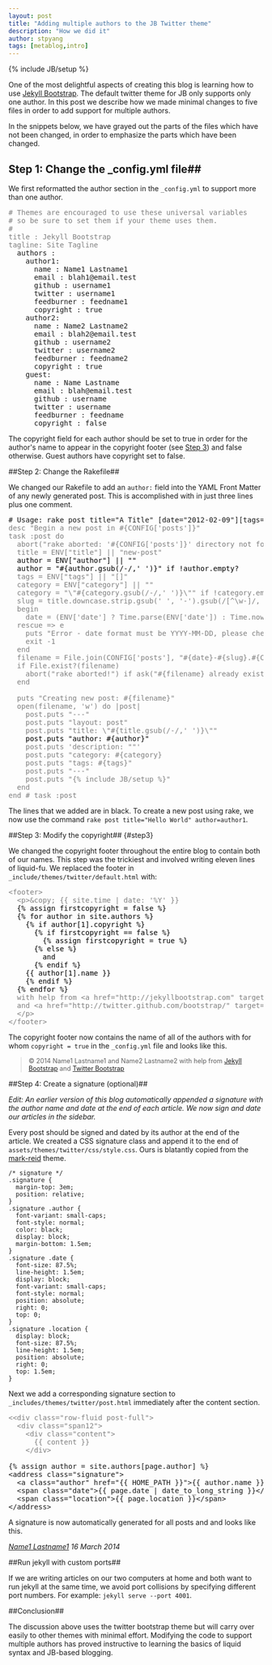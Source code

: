 ```yaml
---
layout: post
title: "Adding multiple authors to the JB Twitter theme"
description: "How we did it"
author: stpyang
tags: [metablog,intro]
---
```

{% include JB/setup %}

One of the most delightful aspects of creating this blog is learning
how to use [Jekyll Bootstrap](http://jekyllbootstrap.com).  The
default twitter theme for JB only supports only one author.  In this
post we describe how we made minimal changes to five files in order to
add support for multiple authors.

In the snippets below, we have grayed out the parts of the files which have
not been changed, in order to emphasize the parts which have been changed.

## Step 1: Change the _config.yml file##

We first reformatted the author section in the `_config.yml` to support
more than one author.

<pre><span style="color:gray"># Themes are encouraged to use these universal variables 
# so be sure to set them if your theme uses them.
#
title : Jekyll Bootstrap
tagline: Site Tagline</span>
  authors :
    author1: 
      name : Name1 Lastname1
      email : blah1@email.test 
      github : username1 
      twitter : username1
      feedburner : feedname1 
      copyright : true 
    author2: 
      name : Name2 Lastname2
      email : blah2@email.test 
      github : username2 
      twitter : username2
      feedburner : feedname2
      copyright : true 
    guest: 
      name : Name Lastname 
      email : blah@email.test 
      github : username 
      twitter : username 
      feedburner : feedname 
      copyright : false</code>
</pre>

The copyright field for each author should be set to true in order for
the author's name to appear in the copyright footer (see
[Step 3](#step3)) and false otherwise.  Guest authors have copyright
set to false.

##Step 2: Change the Rakefile##

We changed our Rakefile to add an `author:` field into the YAML Front
Matter of any newly generated post.  This is accomplished with in just
three lines plus one comment.

<pre>
# Usage: rake post title="A Title" [date="2012-02-09"][tags=[tag1,tag2]] [category="category] [author="author"]
<span style="color:gray">desc "Begin a new post in #{CONFIG['posts']}"
task :post do
  abort("rake aborted: '#{CONFIG['posts']}' directory not found.") unless FileTest.directory?(CONFIG['posts'])
  title = ENV["title"] || "new-post"
  <span style="color:black">author = ENV["author"] || ""
  author = "#{author.gsub(/-/,' ')}" if !author.empty?</span>
  tags = ENV["tags"] || "[]"
  category = ENV["category"] || ""
  category = "\"#{category.gsub(/-/,' ')}\"" if !category.empty?
  slug = title.downcase.strip.gsub(' ', '-').gsub(/[^\w-]/, '')
  begin
    date = (ENV['date'] ? Time.parse(ENV['date']) : Time.now).strftime('%Y-%m-%d')
  rescue => e
    puts "Error - date format must be YYYY-MM-DD, please check you typed it correctly!"
    exit -1
  end
  filename = File.join(CONFIG['posts'], "#{date}-#{slug}.#{CONFIG['post_ext']}")
  if File.exist?(filename)
    abort("rake aborted!") if ask("#{filename} already exists. Do you want to overwrite?", ['y', 'n']) == 'n'
  end
  
  puts "Creating new post: #{filename}"
  open(filename, 'w') do |post|
    post.puts "---"
    post.puts "layout: post"
    post.puts "title: \"#{title.gsub(/-/,' ')}\""
    <span style="color:black">post.puts "author: #{author}"</span>
    post.puts 'description: ""'
    post.puts "category: #{category}
    post.puts "tags: #{tags}"
    post.puts "---"
    post.puts "{% include JB/setup %}"
  end
end # task :post</span>
</pre>

The lines that we added are in black.  To create a new post using
rake, we now use the command ```rake post title="Hello World" author=author1```.

##Step 3: Modify the copyright## {#step3}

We changed the copyright footer throughout the entire blog to contain 
both of our names.  This step was the trickiest and involved 
writing eleven lines of liquid-fu.  We replaced the footer in 
`_include/themes/twitter/default.html` with:

<pre>
<span style="color:gray">&lt;footer&gt;
  &lt;p&gt;&amp;copy; &#123;&#123; site.time | date: '%Y' &#125;&#125;
  <span style="color:black">&#123;% assign firstcopyright = false %&#125;
  &#123;% for author in site.authors %&#125;
    &#123;% if author[1].copyright %&#125;
      &#123;% if firstcopyright == false %&#125;
        &#123;% assign firstcopyright = true %&#125;
      &#123;% else %&#125;
        and 
      &#123;% endif %&#125;
    &#123;&#123; author[1].name &#125;&#125;
    &#123;% endif %&#125;
  &#123;% endfor %&#125;</span>
  with help from &lt;a href="http://jekyllbootstrap.com" target="_blank" title="The Definitive Jekyll Blogging Framework"&gt;Jekyll Bootstrap&lt;/a&gt;
  and &lt;a href="http://twitter.github.com/bootstrap/" target="_blank"&gt;Twitter Bootstrap&lt;/a&gt;
  &lt;/p&gt;
&lt;/footer&gt;</span>
</pre>
 
The copyright footer now contains the name of all of the authors with 
for whom `copyright = true` in the `_config.yml` file and looks 
like this. 

> <p style="font-size:90%">&copy; 2014 Name1 Lastname1 and Name2 Lastname2 with help from <a href="http://jekyllbootstrap.com" target="_blank" title="The Definitive Jekyll Blogging Framework">Jekyll Bootstrap</a> and <a href="http://twitter.github.com/bootstrap/" target="_blank">Twitter Bootstrap</a></p>

##Step 4: Create a signature (optional)##

*Edit: An earlier version of this blog automatically appended a
 signature with the author name and date at the end of each article.
 We now sign and date our articles in the sidebar.*

Every post should be signed and dated by its author at the end of the
article.  We created a CSS signature class and append it to the end of
`assets/themes/twitter/css/style.css`.  Ours is blatantly copied from
the [mark-reid](https://github.com/jekyllbootstrap/theme-mark-reid)
theme.

    /* signature */
    .signature { 
      margin-top: 3em;
      position: relative;
    }
    .signature .author { 
      font-variant: small-caps; 
      font-style: normal; 
      color: black;
      display: block;
      margin-bottom: 1.5em;
    }
    .signature .date { 
      font-size: 87.5%;
      line-height: 1.5em;
      display: block; 
      font-variant: small-caps; 
      font-style: normal; 
      position: absolute;
      right: 0;
      top: 0;
    }
    .signature .location { 
      display: block; 
      font-size: 87.5%;
      line-height: 1.5em;
      position: absolute;
      right: 0;
      top: 1.5em;
    }
	
Next we add a corresponding signature section to
`_includes/themes/twitter/post.html` immediately after the content section.

<pre>
<span style="color:gray"><&lt;div class="row-fluid post-full"&gt;
  &lt;div class="span12"&gt;
    &lt;div class="content"&gt;
      &#123;&#123; content &#125;&#125;
    &lt;/div&gt;</span>

&#123;% assign author = site.authors[page.author] %&#125;
&lt;address class="signature"&gt;
  &lt;a class="author" href="&#123;&#123; HOME_PATH &#125;&#125;"&gt;&#123;&#123; author.name &#125;&#125;&lt;/a&gt; 
  &lt;span class="date"&gt;&#123;&#123; page.date | date_to_long_string &#125;&#125;&lt;/span&gt;
  &lt;span class="location"&gt;&#123;&#123; page.location &#125;&#125;&lt;/span&gt;
&lt;/address&gt;</span>
</pre>

A signature is now automatically generated for all posts and and looks like this.

> <p style="font-size:90%"><address class="signature">
 <address class="signature">
    <a class="author" href="/">Name1 Lastname1</a> 
    <span class="date">16 March 2014</span>
    <span class="location"></span></address></p>
	</address>

##Run jekyll with custom ports##

If we are writing articles on our two computers at home and both want
to run jekyll at the same time, we avoid port collisions by
specifying different port numbers.  For example: `jekyll serve --port 4001`.

##Conclusion##

The discussion above uses the twitter bootstrap theme but will carry
over easily to other themes with minimal effort.  Modifying the code
to support multiple authors has proved instructive to learning the
basics of liquid syntax and JB-based blogging.
